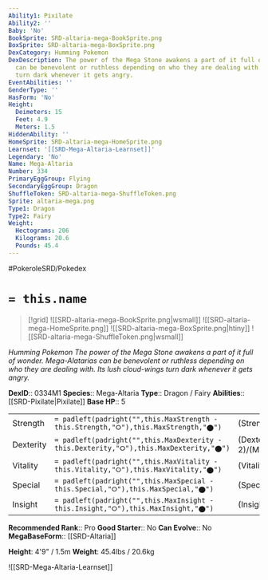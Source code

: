 ```yaml
---
Ability1: Pixilate
Ability2: ''
Baby: 'No'
BookSprite: SRD-altaria-mega-BookSprite.png
BoxSprite: SRD-altaria-mega-BoxSprite.png
DexCategory: Humming Pokemon
DexDescription: The power of the Mega Stone awakens a part of it full of wonder. Mega-Alatarias
  can be benevolent or ruthless depending on who they are dealing with. Its lush cloud-wings
  turn dark whenever it gets angry.
EventAbilities: ''
GenderType: ''
HasForm: 'No'
Height:
  Deimeters: 15
  Feet: 4.9
  Meters: 1.5
HiddenAbility: ''
HomeSprite: SRD-altaria-mega-HomeSprite.png
Learnset: '[[SRD-Mega-Altaria-Learnset]]'
Legendary: 'No'
Name: Mega-Altaria
Number: 334
PrimaryEggGroup: Flying
SecondaryEggGroup: Dragon
ShuffleToken: SRD-altaria-mega-ShuffleToken.png
Sprite: altaria-mega.png
Type1: Dragon
Type2: Fairy
Weight:
  Hectograms: 206
  Kilograms: 20.6
  Pounds: 45.4
---
```


#PokeroleSRD/Pokedex

# `= this.name`

> [!grid]
> ![[SRD-altaria-mega-BookSprite.png|wsmall]]
> ![[SRD-altaria-mega-HomeSprite.png]]
> ![[SRD-altaria-mega-BoxSprite.png|htiny]]
> ![[SRD-altaria-mega-ShuffleToken.png|wsmall]]


*Humming Pokemon*
*The power of the Mega Stone awakens a part of it full of wonder. Mega-Alatarias can be benevolent or ruthless depending on who they are dealing with. Its lush cloud-wings turn dark whenever it gets angry.*

**DexID**:: 0334M1
**Species**:: Mega-Altaria
**Type**:: Dragon / Fairy
**Abilities**:: [[SRD-Pixilate|Pixilate]]
**Base HP**:: 5

|           |                                                                                        |                                          |
| --------- | -------------------------------------------------------------------------------------- | ---------------------------------------- |
| Strength  | `= padleft(padright("",this.MaxStrength - this.Strength,"⭘"),this.MaxStrength,"⬤")`    | (Strength::3)/(MaxStrength::6)   |
| Dexterity | `= padleft(padright("",this.MaxDexterity - this.Dexterity,"⭘"),this.MaxDexterity,"⬤")` | (Dexterity:: 2)/(MaxDexterity::5) |
| Vitality  | `= padleft(padright("",this.MaxVitality - this.Vitality,"⭘"),this.MaxVitality,"⬤")`    | (Vitality::3)/(MaxVitality::6)   |
| Special   | `= padleft(padright("",this.MaxSpecial - this.Special,"⭘"),this.MaxSpecial,"⬤")`       | (Special::3)/(MaxSpecial::6)     |
| Insight   | `= padleft(padright("",this.MaxInsight - this.Insight,"⭘"),this.MaxInsight,"⬤")`       | (Insight::3)/(MaxInsight::6)     |


**Recommended Rank**:: Pro
**Good Starter**:: No
**Can Evolve**:: No
**MegaBaseForm**:: [[SRD-Altaria]]

**Height**: 4'9" / 1.5m
**Weight**: 45.4lbs / 20.6kg

![[SRD-Mega-Altaria-Learnset]]